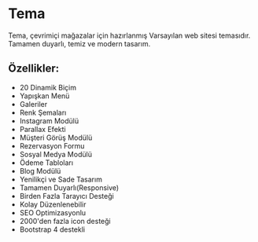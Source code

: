 # Tema

Tema, çevrimiçi mağazalar için hazırlanmış Varsayılan web sitesi temasıdır. Tamamen duyarlı, temiz ve modern tasarım.
## Özellikler:

* 20 Dinamik Biçim
* Yapışkan Menü
* Galeriler
* Renk Şemaları 
* Instagram Modülü
* Parallax Efekti
* Müşteri Görüş Modülü
* Rezervasyon Formu
* Sosyal Medya Modülü
* Ödeme Tabloları
* Blog Modülü
* Yenilikçi ve Sade Tasarım
* Tamamen Duyarlı(Responsive)
* Birden Fazla Tarayıcı Desteği
* Kolay Düzenlenebilir
* SEO Optimizasyonlu
* 2000'den fazla icon desteği
* Bootstrap 4 destekli

